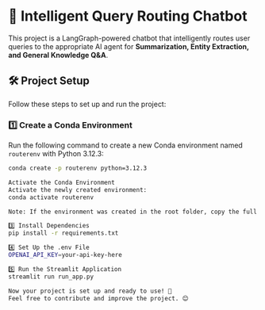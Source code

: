 # 🚀 Intelligent Query Routing Chatbot  

This project is a LangGraph-powered chatbot that intelligently routes user queries to the appropriate AI agent for **Summarization, Entity Extraction, and General Knowledge Q&A**.  

## 🛠️ Project Setup  

Follow these steps to set up and run the project:  

### **1️⃣ Create a Conda Environment**  
Run the following command to create a new Conda environment named `routerenv` with Python 3.12.3:  
```sh
conda create -p routerenv python=3.12.3

Activate the Conda Environment
Activate the newly created environment:
conda activate routerenv

Note: If the environment was created in the root folder, copy the full path of the routerenv folder and use it to activate the environment.

3️⃣ Install Dependencies
pip install -r requirements.txt

4️⃣ Set Up the .env File
OPENAI_API_KEY=your-api-key-here

5️⃣ Run the Streamlit Application
streamlit run run_app.py

Now your project is set up and ready to use! 🚀
Feel free to contribute and improve the project. 😊


